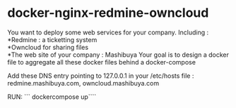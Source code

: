# docker-nginx-redmine-owncloud
You want to deploy some web services for your company. 
Including :      
 *Redmine : a ticketting system     
  *Owncloud for sharing files     
  *The web site of your company : Mashibuya  Your goal is to design a docker file to aggregate all these docker files behind a docker-compose

Add these DNS entry pointing to 127.0.0.1 in your /etc/hosts file : redmine.mashibuya.com, owncloud.mashibuya.com 

RUN: ``` dockercompose up````

